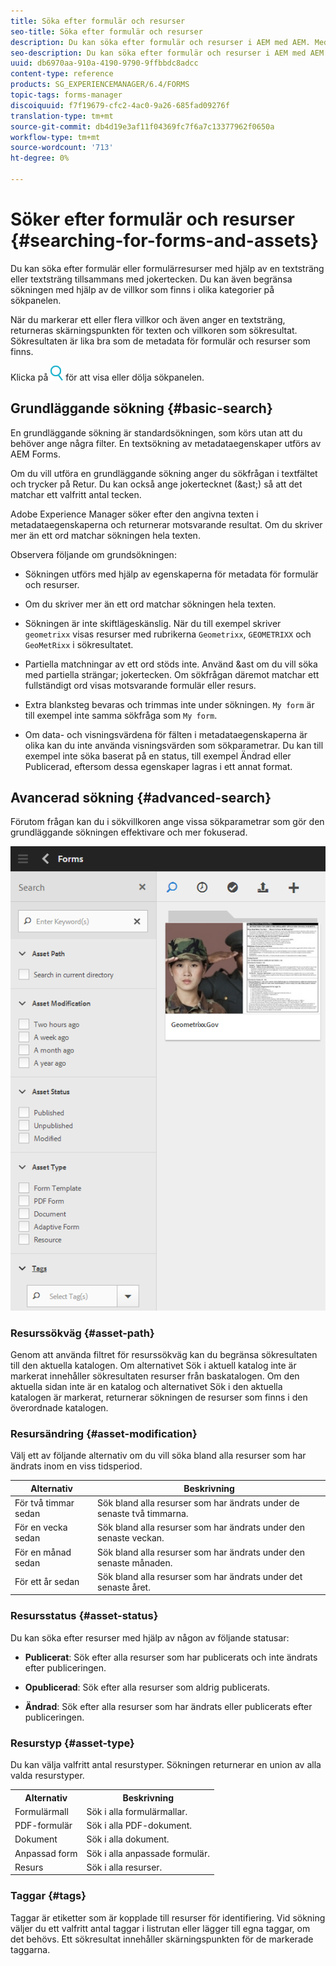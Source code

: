 ```yaml
---
title: Söka efter formulär och resurser
seo-title: Söka efter formulär och resurser
description: Du kan söka efter formulär och resurser i AEM med AEM. Med grundläggande och avancerad sökning kan du snabbt hitta dina resurser.
seo-description: Du kan söka efter formulär och resurser i AEM med AEM. Med grundläggande och avancerad sökning kan du snabbt hitta dina resurser.
uuid: db6970aa-910a-4190-9790-9ffbbdc8adcc
content-type: reference
products: SG_EXPERIENCEMANAGER/6.4/FORMS
topic-tags: forms-manager
discoiquuid: f7f19679-cfc2-4ac0-9a26-685fad09276f
translation-type: tm+mt
source-git-commit: db4d19e3af11f04369fc7f6a7c13377962f0650a
workflow-type: tm+mt
source-wordcount: '713'
ht-degree: 0%

---
```



# Söker efter formulär och resurser {#searching-for-forms-and-assets}

Du kan söka efter formulär eller formulärresurser med hjälp av en textsträng eller textsträng tillsammans med jokertecken. Du kan även begränsa sökningen med hjälp av de villkor som finns i olika kategorier på sökpanelen.

När du markerar ett eller flera villkor och även anger en textsträng, returneras skärningspunkten för texten och villkoren som sökresultat. Sökresultaten är lika bra som de metadata för formulär och resurser som finns.

Klicka på ![aem6forms_search](assets/aem6forms_search.png) för att visa eller dölja sökpanelen.

## Grundläggande sökning {#basic-search}

En grundläggande sökning är standardsökningen, som körs utan att du behöver ange några filter. En textsökning av metadataegenskaper utförs av AEM Forms.

Om du vill utföra en grundläggande sökning anger du sökfrågan i textfältet och trycker på Retur. Du kan också ange jokertecknet (&amp;ast;) så att det matchar ett valfritt antal tecken.

Adobe Experience Manager söker efter den angivna texten i metadataegenskaperna och returnerar motsvarande resultat. Om du skriver mer än ett ord matchar sökningen hela texten.

Observera följande om grundsökningen:

* Sökningen utförs med hjälp av egenskaperna för metadata för formulär och resurser.
* Om du skriver mer än ett ord matchar sökningen hela texten.
* Sökningen är inte skiftlägeskänslig. När du till exempel skriver `geometrixx` visas resurser med rubrikerna `Geometrixx`, `GEOMETRIXX` och `GeoMetRixx` i sökresultatet.

* Partiella matchningar av ett ord stöds inte. Använd &amp;ast om du vill söka med partiella strängar; jokertecken. Om sökfrågan däremot matchar ett fullständigt ord visas motsvarande formulär eller resurs.
* Extra blanksteg bevaras och trimmas inte under sökningen. `My form` är till exempel inte samma sökfråga som `My form`.

* Om data- och visningsvärdena för fälten i metadataegenskaperna är olika kan du inte använda visningsvärden som sökparametrar. Du kan till exempel inte söka baserat på en status, till exempel Ändrad eller Publicerad, eftersom dessa egenskaper lagras i ett annat format.

## Avancerad sökning {#advanced-search}

Förutom frågan kan du i sökvillkoren ange vissa sökparametrar som gör den grundläggande sökningen effektivare och mer fokuserad.

![Sökfält och parametrar eller filter AEM formulär- och resurssökning](assets/search_forms_assets.png)

### Resurssökväg {#asset-path}

Genom att använda filtret för resurssökväg kan du begränsa sökresultaten till den aktuella katalogen. Om alternativet Sök i aktuell katalog inte är markerat innehåller sökresultaten resurser från baskatalogen. Om den aktuella sidan inte är en katalog och alternativet Sök i den aktuella katalogen är markerat, returnerar sökningen de resurser som finns i den överordnade katalogen.

### Resursändring {#asset-modification}

Välj ett av följande alternativ om du vill söka bland alla resurser som har ändrats inom en viss tidsperiod.

| **Alternativ** | **Beskrivning** |
|---|---|
| För två timmar sedan | Sök bland alla resurser som har ändrats under de senaste två timmarna. |
| För en vecka sedan | Sök bland alla resurser som har ändrats under den senaste veckan. |
| För en månad sedan | Sök bland alla resurser som har ändrats under den senaste månaden. |
| För ett år sedan | Sök bland alla resurser som har ändrats under det senaste året. |

### Resursstatus {#asset-status}

Du kan söka efter resurser med hjälp av någon av följande statusar:

* **Publicerat**: Sök efter alla resurser som har publicerats och inte ändrats efter publiceringen.

* **Opublicerad**: Sök efter alla resurser som aldrig publicerats.

* **Ändrad**: Sök efter alla resurser som har ändrats eller publicerats efter publiceringen.

### Resurstyp {#asset-type}

Du kan välja valfritt antal resurstyper. Sökningen returnerar en union av alla valda resurstyper.

<table> 
 <tbody>
  <tr>
   <th>Alternativ</th> 
   <th>Beskrivning</th> 
  </tr>
  <tr>
   <td>Formulärmall<br /> </td> 
   <td>Sök i alla formulärmallar.<br /> </td> 
  </tr>
  <tr>
   <td>PDF-formulär</td> 
   <td>Sök i alla PDF-dokument.</td> 
  </tr>
  <tr>
   <td>Dokument</td> 
   <td>Sök i alla dokument.</td> 
  </tr>
  <tr>
   <td>Anpassad form<br /> </td> 
   <td>Sök i alla anpassade formulär.</td> 
  </tr>
  <tr>
   <td>Resurs</td> 
   <td>Sök i alla resurser.<br /> </td> 
  </tr>
 </tbody>
</table>

### Taggar {#tags}

Taggar är etiketter som är kopplade till resurser för identifiering. Vid sökning väljer du ett valfritt antal taggar i listrutan eller lägger till egna taggar, om det behövs. Ett sökresultat innehåller skärningspunkten för de markerade taggarna.
